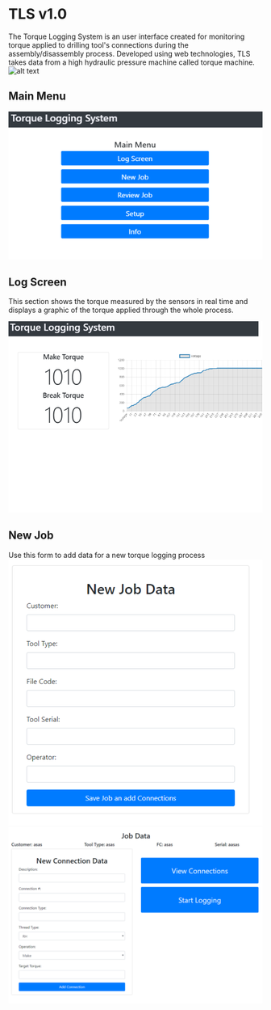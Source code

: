 # TLS v1.0
The Torque Logging System is an user interface created for monitoring torque applied to drilling tool's connections during the assembly/disassembly process.
Developed using web technologies, TLS takes data from a high hydraulic pressure machine called torque machine.   
![alt text](https://encrypted-tbn0.gstatic.com/images?q=tbn%3AANd9GcRk3fUnY27y2raofGuUqRdxf1xdwx2f1LRTWFCEomeTCAKzfyue)

## Main Menu
![alt text](https://github.com/DanielEXT10/TLS/blob/master/TLS/main.PNG)

## Log Screen
This section shows the torque measured by the sensors in real time and displays a graphic of the torque applied through the whole process.

![alt text](https://github.com/DanielEXT10/TLS/blob/master/TLS/log%20screen2.PNG)

## New Job
Use this form to add data for a new torque logging process
![new job form](https://github.com/DanielEXT10/TLS/blob/master/new-job.PNG)
![new connection form](https://github.com/DanielEXT10/TLS/blob/master/new-connection.PNG)
